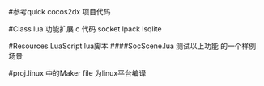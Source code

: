 #参考quick cocos2dx 项目代码


#Class lua 功能扩展 c 代码
socket
lpack
lsqlite 


#Resources LuaScript lua脚本
####SocScene.lua 测试以上功能 的一个样例 场景


#proj.linux 中的Maker file 为linux平台编译
